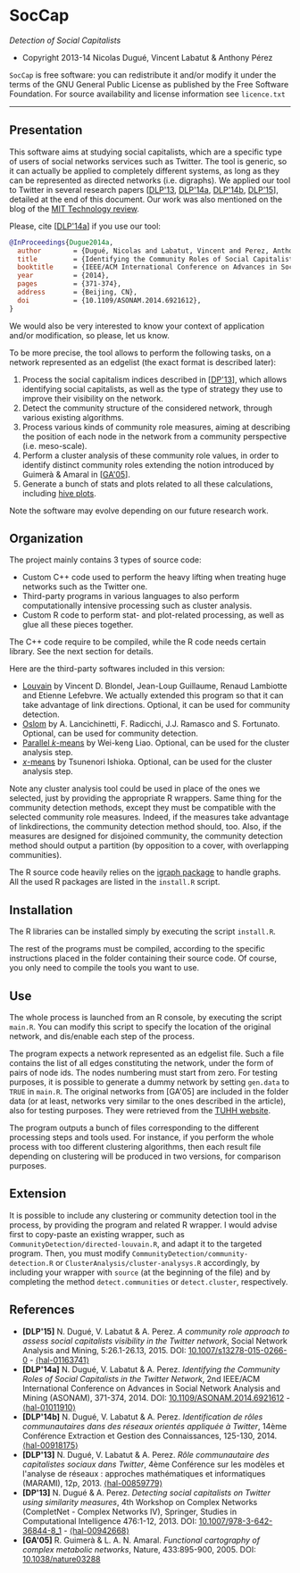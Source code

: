 SocCap
==============================
*Detection of Social Capitalists*

* Copyright 2013-14 Nicolas Dugué, Vincent Labatut & Anthony Pérez

`SocCap` is free software: you can redistribute it and/or modify it under the terms of the GNU General Public License as published by the Free Software Foundation. For source availability and license information see `licence.txt` 
 
-----------------------------------------------------------------------

## Presentation
This software aims at studying social capitalists, which are a specific type of users of social networks services such as Twitter. The tool is generic, so it can actually be applied to completely different systems, as long as they can be represented as directed networks (i.e. digraphs). We applied our tool to Twitter in several research papers [[DLP'13](#references), [DLP'14a](#references), [DLP'14b](#references), [DLP'15](#references)], detailed at the end of this document. Our work was also mentioned on the blog of the [MIT Technology review](http://www.technologyreview.com/view/528746/the-emerging-threat-from-twitters-social-capitalists/).

Please, cite [[DLP'14a](#references)] if you use our tool:
```bibtex
@InProceedings{Dugue2014a,
  author        = {Dugué, Nicolas and Labatut, Vincent and Perez, Anthony},
  title         = {Identifying the Community Roles of Social Capitalists in the {Twitter} Network},
  booktitle     = {IEEE/ACM International Conference on Advances in Social Network Analysis and Mining},
  year          = {2014},
  pages         = {371-374},
  address       = {Beijing, CN},
  doi           = {10.1109/ASONAM.2014.6921612},
}
```
We would also be very interested to know your context of application and/or modification, so please, let us know.

To be more precise, the tool allows to perform the following tasks, on a network represented as an edgelist (the exact format is described later):

1. Process the social capitalism indices described in [[DP'13](#references)], which allows identifying social capitalists, as well as the type of strategy they use to improve their visibility on the network. 
2. Detect the community structure of the considered network, through various existing algorithms.
3. Process various kinds of community role measures, aiming at describing the position of each node in the network from a community perspective (i.e. meso-scale).
4. Perform a cluster analysis of these community role values, in order to identify distinct community roles extending the notion introduced by Guimerà & Amaral in [[GA'05](#references)].
5. Generate a bunch of stats and plots related to all these calculations, including [hive plots](http://www.hiveplot.net/).

Note the software may evolve depending on our future research work.


## Organization
The project mainly contains 3 types of source code:
* Custom C++ code used to perform the heavy lifting when treating huge networks such as the Twitter one.
* Third-party programs in various languages to also perform computationally intensive processing such as cluster analysis.
* Custom R code to perform stat- and plot-related processing, as well as glue all these pieces together.

The C++ code require to be compiled, while the R code needs certain library. See the next section for details.

Here are the third-party softwares included in this version:
* [Louvain](http://perso.uclouvain.be/vincent.blondel/research/louvain.html) by Vincent D. Blondel, Jean-Loup Guillaume, Renaud Lambiotte and Etienne Lefebvre. We actually extended this program so that it can take advantage of link directions. Optional, it can be used for community detection.
* [Oslom](http://www.oslom.org/) by A. Lancichinetti, F. Radicchi, J.J. Ramasco and S. Fortunato. Optional, can be used for community detection.
* [Parallel *k*-means](http://users.eecs.northwestern.edu/~wkliao/Kmeans/) by Wei-keng Liao. Optional, can be used for the cluster analysis step.
* [*x*-means](http://www.rd.dnc.ac.jp/~tunenori/xmeans_e.html) by Tsunenori Ishioka. Optional, can be used for the cluster analysis step.
<!-- * **Nico, qu'en est-il du code source Guimerà & Amaral utilisé dans le calcul des mesures de rôles ? Je pense qu'il faut proprement citer ça, et laisser les readme ou autres fichiers originellement associés a ce programme.** -->

Note any cluster analysis tool could be used in place of the ones we selected, just by providing the appropriate R wrappers. Same thing for the community detection methods, except they must be compatible with the selected community role measures. Indeed, if the measures take advantage of linkdirections, the community detection method should, too. Also, if the measures are designed for disjoined community, the community detection method should output a partition (by opposition to a cover, with overlapping communities).

The R source code heavily relies on the [igraph package](http://igraph.org/redirect.html) to handle graphs. All the used R packages are listed in the `install.R` script.


## Installation
The R libraries can be installed simply by executing the script `install.R`.

The rest of the programs must be compiled, according to the specific instructions placed in the folder containing their source code. Of course, you only need to compile the tools you want to use.


## Use
The whole process is launched from an R console, by executing the script `main.R`. You can modify this script to specify the location of the original network, and dis/enable each step of the process.

The program expects a network represented as an edgelist file. Such a file contains the list of all edges constituting the network, under the form of pairs of node ids. The nodes numbering must start from zero. For testing purposes, it is possible to generate a dummy network by setting `gen.data` to `TRUE` in `main.R`. The original networks from [GA'05] are included in the folder data (or at least, networks very similar to the ones described in the article), also for testing purposes. They were retrieved from the [TUHH website](http://www.tuhh.de/ibb/publications/databases-and-software.html).

The program outputs a bunch of files corresponding to the different processing steps and tools used. For instance, if you perform the whole process with too different clustering algorithms, then each result file depending on clustering will be produced in two versions, for comparison purposes. 


## Extension
It is possible to include any clustering or community detection tool in the process, by providing the program and related R wrapper. I would advise first to copy-paste an existing wrapper, such as `CommunityDetection/directed-louvain.R`, and adapt it to the targeted program. Then, you must modify `CommunityDetection/community-detection.R` or `ClusterAnalysis/cluster-analysys.R` accordingly, by including your wrapper with `source` (at the beginning of the file) and by completing the method `detect.communities` or `detect.cluster`, respectively.


## References
* **[DLP'15]** N. Dugué, V. Labatut & A. Perez. *A community role approach to assess social capitalists visibility in the Twitter network*, Social Network Analysis and Mining, 5:26.1-26.13, 2015. DOI: [10.1007/s13278-015-0266-0](https://doi.org/10.1007/s13278-015-0266-0) - [⟨hal-01163741⟩](https://hal.archives-ouvertes.fr/hal-01163741)
* **[DLP'14a]** N. Dugué, V. Labatut & A. Perez. *Identifying the Community Roles of Social Capitalists in the Twitter Network*, 2nd IEEE/ACM International Conference on Advances in Social Network Analysis and Mining (ASONAM), 371-374, 2014. DOI: [10.1109/ASONAM.2014.6921612](https://doi.org/⟨10.1109/ASONAM.2014.6921612) - [⟨hal-01011910⟩](https://hal.archives-ouvertes.fr/hal-01011910)
* **[DLP'14b]** N. Dugué, V. Labatut & A. Perez. *Identification de rôles communautaires dans des réseaux orientés appliquée à Twitter*, 14ème Conférence Extraction et Gestion des Connaissances, 125-130, 2014. [⟨hal-00918175⟩](https://hal.archives-ouvertes.fr/hal-00918175)
* **[DLP'13]** N. Dugué, V. Labatut & A. Perez. *Rôle communautaire des capitalistes sociaux dans Twitter*, 4ème Conférence sur les modèles et l'analyse de réseaux : approches mathématiques et informatiques (MARAMI), 12p, 2013. [⟨hal-00859779⟩](https://hal.archives-ouvertes.fr/hal-00859779)
* **[DP'13]** N. Dugué & A. Perez. *Detecting social capitalists on Twitter using similarity measures*, 4th Workshop on Complex Networks (CompletNet - Complex Networks IV), Springer, Studies in Computational Intelligence 476:1-12, 2013. DOI: [10.1007/978-3-642-36844-8_1](https://doi.org/10.1007/978-3-642-36844-8_1) - [⟨hal-00942668⟩](https://hal.archives-ouvertes.fr/hal-00942668)
* **[GA'05]** R. Guimerà & L. A. N. Amaral. *Functional cartography of complex metabolic networks*, Nature, 433:895-900, 2005. DOI: [10.1038/nature03288](https://doi.org/10.1038/nature03288)
